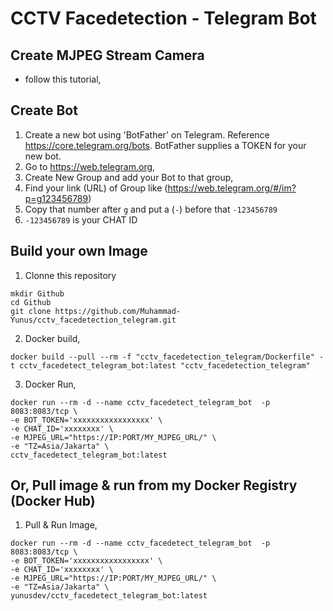 # CCTV Facedetection - Telegram Bot

## Create MJPEG Stream Camera
- follow this tutorial, 

## Create Bot 
1. Create a new bot using 'BotFather' on Telegram. Reference https://core.telegram.org/bots. BotFather supplies a TOKEN for your new bot. 
2. Go to https://web.telegram.org,
3. Create New Group and add your Bot to that group,
4. Find your link (URL) of Group like (https://web.telegram.org/#/im?p=g123456789)
5. Copy that number after `g` and put a (`-`) before that `-123456789`
6. `-123456789` is your CHAT ID

## Build your own Image
1. Clonne this repository
```
mkdir Github
cd Github
git clone https://github.com/Muhammad-Yunus/cctv_facedetection_telegram.git

```
2. Docker build,
```
docker build --pull --rm -f "cctv_facedetection_telegram/Dockerfile" -t cctv_facedetect_telegram_bot:latest "cctv_facedetection_telegram"
```
3. Docker Run,
```
docker run --rm -d --name cctv_facedetect_telegram_bot  -p 8083:8083/tcp \
-e BOT_TOKEN='xxxxxxxxxxxxxxxxx' \
-e CHAT_ID='xxxxxxxx' \
-e MJPEG_URL="https://IP:PORT/MY_MJPEG_URL/" \
-e "TZ=Asia/Jakarta" \
cctv_facedetect_telegram_bot:latest
``` 

## Or, Pull image & run from my Docker Registry (Docker Hub)
1. Pull & Run Image,
```
docker run --rm -d --name cctv_facedetect_telegram_bot  -p 8083:8083/tcp \
-e BOT_TOKEN='xxxxxxxxxxxxxxxxx' \
-e CHAT_ID='xxxxxxxx' \
-e MJPEG_URL="https://IP:PORT/MY_MJPEG_URL/" \
-e "TZ=Asia/Jakarta" \
yunusdev/cctv_facedetect_telegram_bot:latest
```